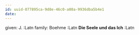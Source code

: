 ```yaml
---
id: uuid-077895ca-9d8e-46c0-a08a-9936dba5b4e1
date: 
---
```


given: J. :Latn
family: Boehme :Latn
**Die Seele und das Ich** :Latn
